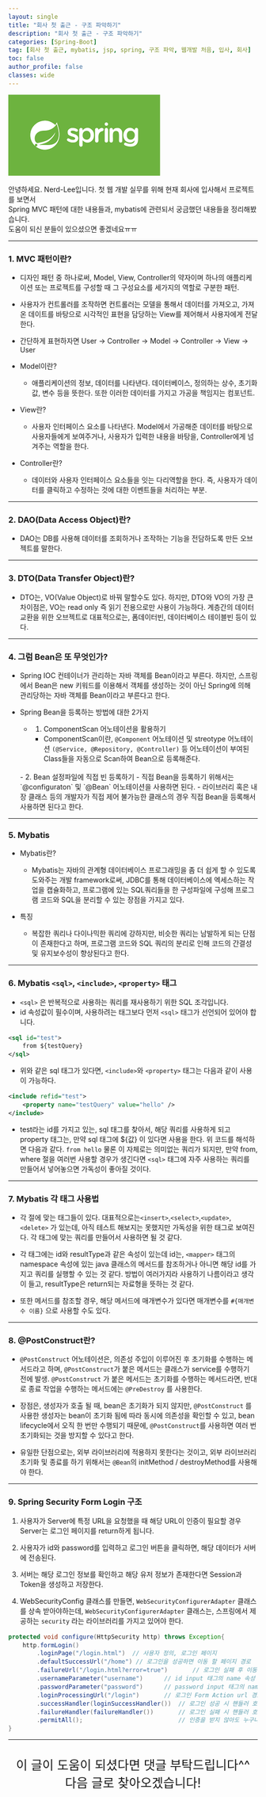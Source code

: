 ```yaml
---
layout: single
title: "회사 첫 출근 - 구조 파악하기"
description: "회사 첫 출근 - 구조 파악하기"
categories: [Spring-Boot]
tag: [회사 첫 출근, mybatis, jsp, spring, 구조 파악, 웹개발 처음, 입사, 회사]
toc: false
author_profile: false
classes: wide
---
```


![](/assets/img/etc/javaspring.png)

안녕하세요. Nerd-Lee입니다. 첫 웹 개발 실무를 위해 현재 회사에 입사해서 프로젝트를 보면서<br>
Spring MVC 패턴에 대한 내용들과, mybatis에 관련되서 궁금했던 내용들을 정리해봤습니다.<br>
도움이 되신 분들이 있으셨으면 좋겠네요ㅠㅠ

---

### 1. MVC 패턴이란?

- 디자인 패턴 중 하나로써, Model, View, Controller의 약자이며 하나의 애플리케이션 또는 프로젝트를 구성할 때 그 구성요소를 세가지의 역할로 구분한 패턴.

- 사용자가 컨트롤러를 조작하면 컨트롤러는 모델을 통해서 데이터를 가져오고, 가져온 데이트를 바탕으로 시각적인 표현을 담당하는 View를 제어해서 사용자에게 전달한다.

- 간단하게 표현하자면 User -> Controller -> Model -> Controller -> View -> User

- Model이란?
  - 애플리케이션의 정보, 데이터를 나타낸다. 데이터베이스, 정의하는 상수, 초기화값, 변수 등을 뜻한다. 또한 이러한 데이터를 가지고 가공을 책임지는 컴포넌트.
  
 
- View란?
  - 사용자 인터페이스 요소를 나타낸다. Model에서 가공해준 데이터를 바탕으로 사용자들에게 보여주거나, 사용자가 입력한 내용을 바탕을, Controller에게 넘겨주는 역할을 한다.
  
  
- Controller란?
   - 데이터와 사용자 인터페이스 요소들을 잇는 다리역할을 한다. 즉, 사용자가 데이터를 클릭하고 수정하는 것에 대한 이벤트들을 처리하는 부분.
   
---
   
### 2. DAO(Data Access Object)란?

- DAO는 DB를 사용해 데이터를 조회하거나 조작하는 기능을 전담하도록 만든 오브젝트를 말한다.

---

### 3. DTO(Data Transfer Object)란?

- DTO는, VO(Value Object)로 바꿔 말할수도 있다. 하지만, DTO와 VO의 가장 큰 차이점은, VO는 read only 즉 읽기 전용으로만 사용이 가능하다. 계층간의 데이터 교환을 위한 오브젝트로
대표적으로는, 폼데이터빈, 데이터베이스 테이블빈 등이 있다.

---

### 4. 그럼 Bean은 또 무엇인가?
- Spring IOC 컨테이너가 관리하는 자바 객체를 Bean이라고 부른다. 하지만, 스프링에서 Bean은 new 키워드를 이용해서 객체를 생성하는 것이 아닌 Spring에 의해 관리당하는 자바 객체를 Bean이라고 부른다고 한다.

- Spring Bean을 등록하는 방법에 대한 2가지
  - 1. ComponentScan 어노테이션을 활용하기
    - ComponentScan이란, `@Component` 어노테이션 및 streotype 어노테이션 `(@Service, @Repository, @Controller)` 등 어노테이션이 부여된 Class들을 자동으로 Scan하여 Bean으로 등록해준다.
   <br> 
   - 2. Bean 설정파일에 직접 빈 등록하기
     - 직접 Bean을 등록하기 위해서는 `@configuraton` 및 `@Bean` 어노테이션을 사용하면 된다.
     - 라이브러리 혹은 내장 클래스 등의 개발자가 직접 제어 불가능한 클래스의 경우 직접 Bean을 등록해서 사용하면 된다고 한다.

---

### 5. Mybatis
  - Mybatis란?
    - Mybatis는 자바의 관계형 데이터베이스 프로그래밍을 좀 더 쉽게 할 수 있도록 도와주는 개발 framework로써, JDBC를 통해 데이터베이스에 엑세스하는 작업을 캡슐화하고, 프로그램에 있는 SQL쿼리들을 한 구성파일에 구성해 프로그램 코드와 SQL을 분리할 수 있는 장점을 가지고 있다.
    
  - 특징
    - 복잡한 쿼리나 다이나믹한 쿼리에 강하지만, 비슷한 쿼리는 남발하게 되는 단점이 존재한다고 하며, 프로그램 코드와 SQL 쿼리의 분리로 인해 코드의 간결성 및 유지보수성이 향상된다고 한다.
     
---  
  
### 6. Mybatis `<sql>`, `<include>`, `<property>` 태그

  - `<sql>` 은 반복적으로 사용하는 쿼리를 재사용하기 위한 SQL 조각입니다.
  - id 속성값이 필수이며, 사용하려는 태그보다 먼저 `<sql>` 태그가 선언되어 있어야 합니다.
  
```xml
<sql id="test">
	from ${testQuery}
</sql>
```

 - 위와 같은 sql 태그가 있다면, `<include>`와 `<property>` 태그는 다음과 같이 사용이 가능하다.
 
```xml
<include refid="test">
  	<property name="testQuery" value="hello" />
</include>
```

 - test라는 id를 가지고 있는, sql 태그를 찾아서, 해당 쿼리를 사용하게 되고 property 태그는, 만약 sql 태그에 ${값} 이 있다면 사용을 한다. 위 코드를 해석하면 다음과 같다.
`from hello` 물론 이 자체로는 의미없는 쿼리가 되지만, 만약 from, where 절을 여러번 사용할 경우가 생긴다면 `<sql>` 태그에 자주 사용하는 쿼리를 만들어서 넣어놓으면 가독성이 좋아질 것이다.

---

### 7. Mybatis 각 태그 사용법

- 각 절에 맞는 태그들이 있다. 대표적으로는`<insert>`,`<select>`,`<update>`,`<delete>` 가 있는데, 아직 테스트 해보지는 못했지만 가독성을 위한 태그로 보여진다. 각 태그에 맞는 쿼리를 만들어서 사용하면 될 것 같다.

- 각 태그에는 id와 resultType과 같은 속성이 있는데 id는, `<mapper>` 태그의 namespace 속성에 있는 java 클래스의 메서드를 참조하거나 아니면 해당 id를 가지고 쿼리를 실행할 수 있는 것 같다. 방법이 여러가지라 사용하기 나름이라고 생각이 들고, resultType은 return되는 자료형을 뜻하는 것 같다.

- 또한 메서드를 참조할 경우, 해당 메서드에 매개변수가 있다면 매개변수를 `#{매개변수 이름}` 으로 사용할 수도 있다.

---

### 8. @PostConstruct란?
- `@PostConstruct` 어노테이션은, 의존성 주입이 이루어진 후 초기화를 수행하는 메서드라고 하며, `@PostConstruct`가 붙은 메서드는 클래스가 service를 수행하기 전에 발생. `@PostConstruct` 가 붙은 메서드는 초기화를 수행하는 메서드라면, 반대로 종료 작업을 수행하는 메서드에는 `@PreDestroy` 를 사용한다.

- 장점은, 생성자가 호출 될 때, bean은 초기화가 되지 않지만, `@PostConstruct` 를 사용한 생성자는 bean이 초기화 됨에 따라 동시에 의존성을 확인할 수 있고, bean lifecycle에서 오직 한 번만 수행되기 때문에, `@PostConstruct`를 사용하면 여러 번 초기화되는 것을 방지할 수 있다고 한다. 

- 유일한 단점으로는, 외부 라이브러리에 적용하지 못한다는 것이고, 외부 라이브러리 초기화 및 종료를 하기 위해서는 `@Bean`의 initMethod / destroyMethod를 사용해야 한다.

---

### 9. Spring Security Form Login 구조

1. 사용자가 Server에 특정 URL을 요청했을 때 해당 URL이 인증이 필요할 경우 Server는 로그인 페이지를 return하게 됩니다.

2. 사용자가 id와 password를 입력하고 로그인 버튼을 클릭하면, 해당 데이터가 서버에 전송된다.

3. 서버는 해당 로그인 정보를 확인하고 해당 유저 정보가 존재한다면 Session과 Token을 생성하고 저장한다.

4. WebSecurityConfig 클래스를 만들면, `WebSecurityConfigurerAdapter` 클래스를 상속 받아야하는데, `WebSecurityConfigurerAdapter` 클래스는, 스프링에서 제공하는 `security` 라는 라이브러리를 가지고 있어야 한다.

```java
protected void configure(HttpSecurity http) throws Exception{
	http.formLogin()
    	.loginPage("/login.html")  // 사용자 정의, 로그인 페이지
        .defaultSuccessUrl("/home")	// 로그인을 성공하면 이동 할 페이지 경로
        .failureUrl("/login.html?error=true")		// 로그인 실패 후 이동 할 페이지 경로
        .usernameParameter("username")		// id input 태그의 name 속성 값
        .passwordParameter("password")		// password input 태그의 name 속성 값
        .loginProcessingUrl("/login")		// 로그인 Form Action url 경로
        .successHandler(loginSuccessHandler())	// 로그인 성공 시 핸들러 호출
        .failureHandler(failureHandler())		// 로그인 실패 시 핸들러 호출
        .permitAll();							// 인증을 받지 않아도 누구나 접근 가능하게 하는 함수
}
```

---

<br>

<div style="font-size:25px; text-align:center">
이 글이 도움이 되셨다면 댓글 부탁드립니다^^<br>
다음 글로 찾아오겠습니다!

</div>